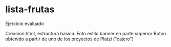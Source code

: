 # lista-frutas
Ejercicio evaluado 

Creacion html, estructura basica.
Foto estilo banner en parte superior
Boton obtenido a partir de uno de los proyectos de Platzi ("cajero")